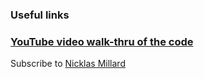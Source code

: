 ﻿### Useful links
### [YouTube video walk-thru of the code](https://youtu.be/lJEC3xZZAUc)

Subscribe to [Nicklas Millard](https://www.youtube.com/channel/UCaUy83EAkVdXsZjF3xGSvMw)
